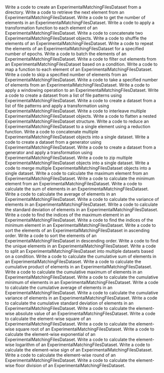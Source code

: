 Write a code to create an ExperimentalMatchingFilesDataset from a directory.
Write a code to retrieve the next element from an ExperimentalMatchingFilesDataset.
Write a code to get the number of elements in an ExperimentalMatchingFilesDataset.
Write a code to apply a transformation function to each element of an ExperimentalMatchingFilesDataset.
Write a code to concatenate two ExperimentalMatchingFilesDataset objects.
Write a code to shuffle the elements of an ExperimentalMatchingFilesDataset.
Write a code to repeat the elements of an ExperimentalMatchingFilesDataset for a specified number of epochs.
Write a code to batch the elements of an ExperimentalMatchingFilesDataset.
Write a code to filter out elements from an ExperimentalMatchingFilesDataset based on a condition.
Write a code to map a function to each element of an ExperimentalMatchingFilesDataset.
Write a code to skip a specified number of elements from an ExperimentalMatchingFilesDataset.
Write a code to take a specified number of elements from an ExperimentalMatchingFilesDataset.
Write a code to apply a windowing operation to an ExperimentalMatchingFilesDataset.
Write a code to create a dataset from a list of file patterns using ExperimentalMatchingFilesDataset.
Write a code to create a dataset from a list of file patterns and apply a transformation using ExperimentalMatchingFilesDataset.
Write a code to interleave multiple ExperimentalMatchingFilesDataset objects.
Write a code to flatten a nested ExperimentalMatchingFilesDataset structure.
Write a code to reduce an ExperimentalMatchingFilesDataset to a single element using a reduction function.
Write a code to concatenate multiple ExperimentalMatchingFilesDataset objects into a single dataset.
Write a code to create a dataset from a generator using ExperimentalMatchingFilesDataset.
Write a code to create a dataset from a generator and apply a transformation using ExperimentalMatchingFilesDataset.
Write a code to zip multiple ExperimentalMatchingFilesDataset objects into a single dataset.
Write a code to merge multiple ExperimentalMatchingFilesDataset objects into a single dataset.
Write a code to calculate the maximum element from an ExperimentalMatchingFilesDataset.
Write a code to calculate the minimum element from an ExperimentalMatchingFilesDataset.
Write a code to calculate the sum of elements in an ExperimentalMatchingFilesDataset.
Write a code to calculate the average of elements in an ExperimentalMatchingFilesDataset.
Write a code to calculate the variance of elements in an ExperimentalMatchingFilesDataset.
Write a code to calculate the standard deviation of elements in an ExperimentalMatchingFilesDataset.
Write a code to find the indices of the maximum element in an ExperimentalMatchingFilesDataset.
Write a code to find the indices of the minimum element in an ExperimentalMatchingFilesDataset.
Write a code to sort the elements of an ExperimentalMatchingFilesDataset in ascending order.
Write a code to sort the elements of an ExperimentalMatchingFilesDataset in descending order.
Write a code to find the unique elements in an ExperimentalMatchingFilesDataset.
Write a code to split an ExperimentalMatchingFilesDataset into multiple datasets based on a condition.
Write a code to calculate the cumulative sum of elements in an ExperimentalMatchingFilesDataset.
Write a code to calculate the cumulative product of elements in an ExperimentalMatchingFilesDataset.
Write a code to calculate the cumulative maximum of elements in an ExperimentalMatchingFilesDataset.
Write a code to calculate the cumulative minimum of elements in an ExperimentalMatchingFilesDataset.
Write a code to calculate the cumulative average of elements in an ExperimentalMatchingFilesDataset.
Write a code to calculate the cumulative variance of elements in an ExperimentalMatchingFilesDataset.
Write a code to calculate the cumulative standard deviation of elements in an ExperimentalMatchingFilesDataset.
Write a code to calculate the element-wise absolute value of an ExperimentalMatchingFilesDataset.
Write a code to calculate the element-wise square of an ExperimentalMatchingFilesDataset.
Write a code to calculate the element-wise square root of an ExperimentalMatchingFilesDataset.
Write a code to calculate the element-wise exponential of an ExperimentalMatchingFilesDataset.
Write a code to calculate the element-wise logarithm of an ExperimentalMatchingFilesDataset.
Write a code to calculate the element-wise sign of an ExperimentalMatchingFilesDataset.
Write a code to calculate the element-wise round of an ExperimentalMatchingFilesDataset.
Write a code to calculate the element-wise floor division of an ExperimentalMatchingFilesDataset.